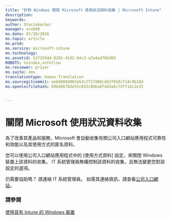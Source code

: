 ```yaml
---
title: "針對 Windows 關閉 Microsoft 使用狀況資料收集 | Microsoft Intune"
description: 
keywords: 
author: Staciebarker
manager: arob98
ms.date: 07/20/2016
ms.topic: article
ms.prod: 
ms.service: microsoft-intune
ms.technology: 
ms.assetid: 51f1594d-0283-41d2-b4c3-a7a4ad70b369
ROBOTS: noindex,nofollow
ms.reviewer: priyar
ms.suite: ems
translationtype: Human Translation
ms.sourcegitcommit: eeb9888d803a53c2f17d88cdb3f010cf14c9b18d
ms.openlocfilehash: 69bdd678de55c033c89ba8f4d3a6c75ff14c2e25


---
```



# 關閉 Microsoft 使用狀況資料收集

為了改善其產品和服務，Microsoft 會自動收集有關公司入口網站應用程式可靠性和效能以及其使用方式的匿名資料。 

您可以使用公司入口網站應用程式中的 [使用方式資料] 設定，來關閉 Windows 裝置上該資料的收集。 IT 系統管理員無權控制該資料的收集，且無法變更您對該設定的選項。

仍需要協助嗎？ 請連絡 IT 系統管理員。 如需其連絡資訊，請查看[公司入口網站](http://portal.manage.microsoft.com)。

### 請參閱
[使用具有 Intune 的 Windows 裝置](using-your-windows-device-with-intune.md)


<!--HONumber=Jul16_HO3-->


